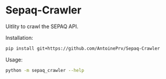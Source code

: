 # Sepaq-Crawler
Uitlity to crawl the SEPAQ API.

Installation:
```bash
pip install git+https://github.com/AntoinePrv/Sepaq-Crawler
```

Usage:
```bash
python -m sepaq_crawler --help
```
